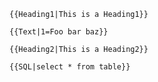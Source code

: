 

    {{Heading1|This is a Heading1}}

    {{Text|1=Foo bar baz}}

    {{Heading2|This is a Heading2}}

    {{SQL|select * from table}}

